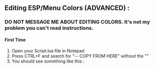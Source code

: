 ## Editing ESP/Menu Colors (ADVANCED) :
### DO NOT MESSAGE ME ABOUT EDITING COLORS. It's not my problem you can't read instructions.
#### First Time
  1. Open your Script.lua file in Notepad
  2. Press CTRL+F and search for "-- COPY FROM HERE" without the ""
  3. You should see something like this :
